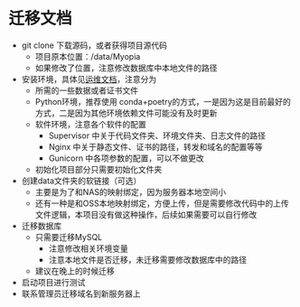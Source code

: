 # 迁移文档

- git clone 下载源码，或者获得项目源代码
    - 项目原本位置：/data/Myopia
    - 如果修改了位置，注意修改数据库中本地文件的路径
- 安装环境，具体见[运维文档](ops.md)，注意分为
    - 所需的一些数据或者证书文件
    - Python环境，推荐使用 conda+poetry的方式，一是因为这是目前最好的方式，二是因为其他环境依赖文件可能没有及时更新
    - 软件环境，注意各个软件的配置
        - Supervisor 中关于代码文件夹、环境文件夹、日志文件的路径
        - Nginx 中关于静态文件、证书的路径，转发和域名的配置等等
        - Gunicorn 中各项参数的配置，可以不做更改
    - 初始化项目部分只需要初始化文件夹
- 创建data文件夹的软链接（可选）
    - 主要是为了和NAS的映射绑定，因为服务器本地空间小
    - 还有一种是和OSS本地映射绑定，方便上传，但是需要修改代码中的上传文件逻辑，本项目没有做这种操作，后续如果需要可以自行修改
- 迁移数据库
    - 只需要迁移MySQL
        - 注意修改相关环境变量
        - 注意本地文件是否迁移，未迁移需要修改数据库中的路径
    - 建议在晚上的时候迁移
- 启动项目进行测试
- 联系管理员迁移域名到新服务器上

